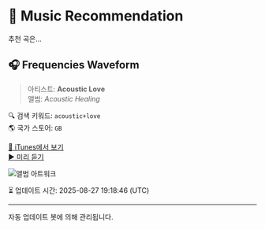 
# 🎵 Music Recommendation

추천 곡은...

## 🎧 Frequencies Waveform  
> 아티스트: **Acoustic Love**  
> 앨범: _Acoustic Healing_  

🔍 검색 키워드: `acoustic+love`  
🌎 국가 스토어: `GB`

[🔗 iTunes에서 보기](https://music.apple.com/gb/album/frequencies-waveform/1736075602?i=1736077909&uo=4)  
[▶️ 미리 듣기](https://audio-ssl.itunes.apple.com/itunes-assets/AudioPreview122/v4/87/d9/61/87d961b4-e244-8b14-84c8-8afe2c6ae387/mzaf_14672811811290240837.plus.aac.p.m4a)

![앨범 아트워크](https://is1-ssl.mzstatic.com/image/thumb/Music221/v4/7e/e3/bb/7ee3bb77-c9a7-e66b-9186-6316bf2a37df/cover.jpg/100x100bb.jpg)

⏳ 업데이트 시간: 2025-08-27 19:18:46 (UTC)

---
자동 업데이트 봇에 의해 관리됩니다.
